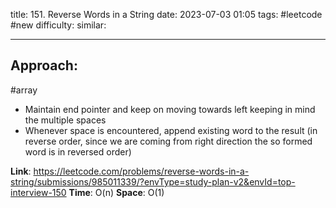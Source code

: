 title: 151. Reverse Words in a String
date: 2023-07-03 01:05
tags: #leetcode #new
difficulty:
similar: 

---
## Approach:
#array 
- Maintain end pointer and keep on moving towards left keeping in mind the multiple spaces
- Whenever space is encountered, append existing word to the result (in reverse order, since we are coming from right direction the so formed word is in reversed order)

**Link**: https://leetcode.com/problems/reverse-words-in-a-string/submissions/985011339/?envType=study-plan-v2&envId=top-interview-150
**Time**: O(n)
**Space**: O(1)
